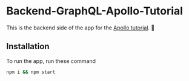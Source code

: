 # Backend-GraphQL-Apollo-Tutorial

This is the backend side of the app for the [Apollo tutorial](http://apollographql.com/docs/tutorial/introduction.html). 🚀

## Installation

To run the app, run these command

```bash
npm i && npm start
```
